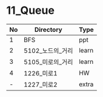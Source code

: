 # 11_Queue

| No | Directory | Type |
|---|---|---|
| 1 | BFS | ppt |
| 2 | 5102_노드의_거리 | learn |
| 3 | 5105_미로의_거리 | learn |
| 4 | 1226_미로1 | HW |
| - | 1227_미로2 | extra |
